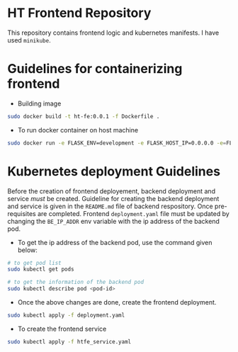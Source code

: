 # HT Frontend Repository

This repository contains frontend logic and kubernetes manifests. I have used `minikube`. 

# Guidelines for containerizing frontend
* Building image
```bash
sudo docker build -t ht-fe:0.0.1 -f Dockerfile .
```

* To run docker container on host machine
```bash
sudo docker run -e FLASK_ENV=development -e FLASK_HOST_IP=0.0.0.0 -e=FLASK_HOST_PORT=5001 -e BE_IP_ADDR=<172.17.0.4>:5001 -p 9002:5001 ht-fe:0.0.1
```

# Kubernetes deployment Guidelines

Before the creation of frontend deployement, backend deployment and service *must* be created. Guideline for creating the backend deployment and service is given in the `README.md` file of backend respository. Once pre-requisites are completed. Frontend `deployment.yaml` file must be updated by changing the `BE_IP_ADDR` env variable with the ip address of the backend pod.

* To get the ip address of the backend pod, use the command given below:


```bash
# to get pod list
sudo kubectl get pods

# to get the information of the backend pod
sudo kubectl describe pod <pod-id>
```

* Once the above changes are done, create the frontend deployment.
```bash
sudo kubectl apply -f deployment.yaml
```

* To create the frontend service
```bash
sudo kubectl apply -f htfe_service.yaml
```
